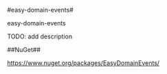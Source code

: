 #easy-domain-events#

easy-domain-events

TODO: add description

##NuGet##

https://www.nuget.org/packages/EasyDomainEvents/
